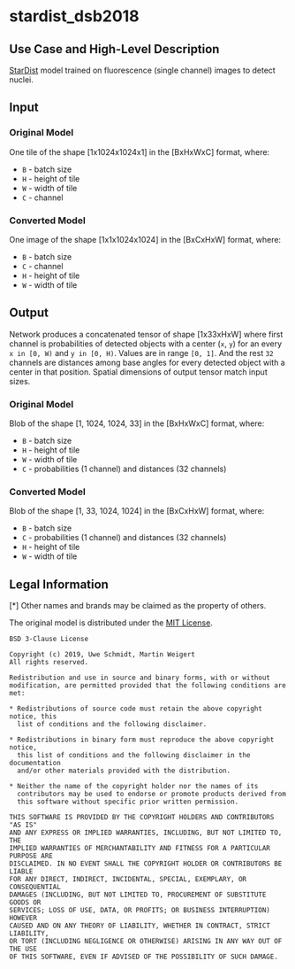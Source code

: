 # stardist_dsb2018

## Use Case and High-Level Description

[StarDist](https://github.com/stardist/stardist) model trained on fluorescence (single channel) images to detect nuclei.

## Input

### Original Model

One tile of the shape [1x1024x1024x1] in the [BxHxWxC] format, where:

- `B` - batch size
- `H` - height of tile
- `W` - width of tile
- `C` - channel

### Converted Model

One image of the shape [1x1x1024x1024] in the [BxCxHxW] format, where:

- `B` - batch size
- `C` - channel
- `H` - height of tile
- `W` - width of tile

## Output

Network produces a concatenated tensor of shape [1x33xHxW] where first channel is probabilities
of detected objects with a center (`x`, `y`) for an every `x in [0, W)` and `y in [0, H)`. Values
are in range `[0, 1]`. And the rest `32` channels are distances among base angles for every detected
object with a center in that position. Spatial dimensions of output tensor match input sizes.

### Original Model

Blob of the shape [1, 1024, 1024, 33] in the [BxHxWxC] format, where:

- `B` - batch size
- `H` - height of tile
- `W` - width of tile
- `C` - probabilities (1 channel) and distances (32 channels)

### Converted Model

Blob of the shape [1, 33, 1024, 1024] in the [BxCxHxW] format, where:

- `B` - batch size
- `C` - probabilities (1 channel) and distances (32 channels)
- `H` - height of tile
- `W` - width of tile


## Legal Information
[\*] Other names and brands may be claimed as the property of others.

The original model is distributed under the
[MIT License](https://raw.githubusercontent.com/stardist/stardist-imagej/master/LICENSE.txt).

```
BSD 3-Clause License

Copyright (c) 2019, Uwe Schmidt, Martin Weigert
All rights reserved.

Redistribution and use in source and binary forms, with or without
modification, are permitted provided that the following conditions are met:

* Redistributions of source code must retain the above copyright notice, this
  list of conditions and the following disclaimer.

* Redistributions in binary form must reproduce the above copyright notice,
  this list of conditions and the following disclaimer in the documentation
  and/or other materials provided with the distribution.

* Neither the name of the copyright holder nor the names of its
  contributors may be used to endorse or promote products derived from
  this software without specific prior written permission.

THIS SOFTWARE IS PROVIDED BY THE COPYRIGHT HOLDERS AND CONTRIBUTORS "AS IS"
AND ANY EXPRESS OR IMPLIED WARRANTIES, INCLUDING, BUT NOT LIMITED TO, THE
IMPLIED WARRANTIES OF MERCHANTABILITY AND FITNESS FOR A PARTICULAR PURPOSE ARE
DISCLAIMED. IN NO EVENT SHALL THE COPYRIGHT HOLDER OR CONTRIBUTORS BE LIABLE
FOR ANY DIRECT, INDIRECT, INCIDENTAL, SPECIAL, EXEMPLARY, OR CONSEQUENTIAL
DAMAGES (INCLUDING, BUT NOT LIMITED TO, PROCUREMENT OF SUBSTITUTE GOODS OR
SERVICES; LOSS OF USE, DATA, OR PROFITS; OR BUSINESS INTERRUPTION) HOWEVER
CAUSED AND ON ANY THEORY OF LIABILITY, WHETHER IN CONTRACT, STRICT LIABILITY,
OR TORT (INCLUDING NEGLIGENCE OR OTHERWISE) ARISING IN ANY WAY OUT OF THE USE
OF THIS SOFTWARE, EVEN IF ADVISED OF THE POSSIBILITY OF SUCH DAMAGE.
```
